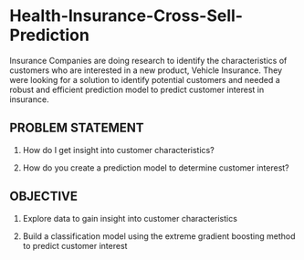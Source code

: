 # Health-Insurance-Cross-Sell-Prediction
Insurance Companies are doing research to identify the characteristics of customers who are interested in a new product, Vehicle Insurance. They were looking for a solution to identify potential customers and needed a robust and efficient prediction model to predict customer interest in insurance.

## PROBLEM STATEMENT
1. How do I get insight into customer characteristics?

2. How do you create a prediction model to determine customer interest?

## OBJECTIVE

1. Explore data to gain insight into customer characteristics

2. Build a classification model using the extreme gradient boosting method to predict customer interest
